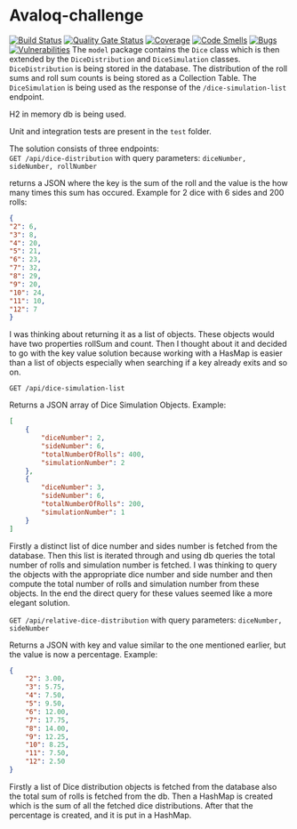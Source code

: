 # Avaloq-challenge
[![Build Status](http://www.v2202102139782142273.nicesrv.de:8080/buildStatus/icon?job=avaloq-challenge%2Fdevelop)](http://www.v2202102139782142273.nicesrv.de:8080/job/avaloq-challenge/job/develop/)
[![Quality Gate Status](http://v2202102139782142273.nicesrv.de:9000/api/project_badges/measure?project=avaloq-challenge-develop&metric=alert_status)](http://v2202102139782142273.nicesrv.de:9000/dashboard?id=avaloq-challenge-develop)
[![Coverage](http://v2202102139782142273.nicesrv.de:9000/api/project_badges/measure?project=avaloq-challenge-develop&metric=coverage)](http://v2202102139782142273.nicesrv.de:9000/dashboard?id=avaloq-challenge-develop)
[![Code Smells](http://v2202102139782142273.nicesrv.de:9000/api/project_badges/measure?project=avaloq-challenge-develop&metric=code_smells)](http://v2202102139782142273.nicesrv.de:9000/dashboard?id=avaloq-challenge-develop)
[![Bugs](http://v2202102139782142273.nicesrv.de:9000/api/project_badges/measure?project=avaloq-challenge-develop&metric=bugs)](http://v2202102139782142273.nicesrv.de:9000/dashboard?id=avaloq-challenge-develop)
[![Vulnerabilities](http://v2202102139782142273.nicesrv.de:9000/api/project_badges/measure?project=avaloq-challenge-develop&metric=vulnerabilities)](http://v2202102139782142273.nicesrv.de:9000/dashboard?id=avaloq-challenge-develop)
The `model` package contains the `Dice` class which is then extended by the `DiceDistribution`
and `DiceSimulation` classes. `DiceDistribution` is being stored in the database. 
The distribution of the roll sums and roll sum counts is being stored as a Collection Table.
The `DiceSimulation` is being used as the response of the `/dice-simulation-list` endpoint.  
  
H2 in memory db is being used. 
  
Unit and integration tests are present in the `test` folder.  
  
The solution consists of three endpoints:  
`GET /api/dice-distribution` 
with query parameters: `diceNumber, sideNumber, rollNumber`  
  
returns a JSON where the key is the sum of the roll and the value is the how many times this sum has occured.  Example for 2 dice with 6 sides and 200 rolls:  
```json
{
"2": 6,
"3": 8,
"4": 20,
"5": 21,
"6": 23,
"7": 32,
"8": 29,
"9": 20,
"10": 24,
"11": 10,
"12": 7
}
```
I was thinking about returning it as a list of objects. These objects would have two properties rollSum and count.
Then I thought about it and decided to go with the key value solution because working with a 
HasMap is easier than a list of objects especially when searching if a key already exits and so on.  

`GET /api/dice-simulation-list`  
  
Returns a JSON array of Dice Simulation Objects. Example:
```json
[
    {
        "diceNumber": 2,
        "sideNumber": 6,
        "totalNumberOfRolls": 400,
        "simulationNumber": 2
    },
    {
        "diceNumber": 3,
        "sideNumber": 6,
        "totalNumberOfRolls": 200,
        "simulationNumber": 1
    }
]
```

Firstly a distinct list of dice number and sides number is fetched from the database. 
Then this list is iterated through and using db queries the total number of rolls and simulation number is fetched.
I was thinking to query the objects with the appropriate dice number and side number and then compute 
the total number of rolls and simulation number from these objects. 
In the end the direct query for these values seemed like a more elegant solution.

`GET /api/relative-dice-distribution`
with query parameters: `diceNumber, sideNumber`
  
Returns a JSON with key and value similar to the one mentioned earlier, but the value is now a percentage.
Example:
```json
{
    "2": 3.00,
    "3": 5.75,
    "4": 7.50,
    "5": 9.50,
    "6": 12.00,
    "7": 17.75,
    "8": 14.00,
    "9": 12.25,
    "10": 8.25,
    "11": 7.50,
    "12": 2.50
}
```
Firstly a list of Dice distribution objects is fetched from the database also the total sum of rolls is fetched from the db.
Then a HashMap is created which is the sum of all the fetched dice distributions.
After that the percentage is created, and it is put in a HashMap.
